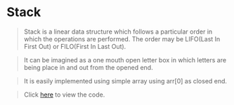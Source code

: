 # Stack
> Stack is a linear data structure which follows a particular order in which the operations are performed. The order may be LIFO(Last In First Out) or FILO(First In Last Out).  

> It can be imagined as a one mouth open letter box in which letters are being place in and out from the opened end.
  
> It is easily implemented using simple array using arr[0] as closed end.


>Click <a href="https://github.com/RishabhSri14/Cheatsheet/DataStructures/Stack/code.c">here</a> to view the code. 